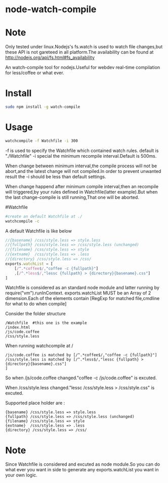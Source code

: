 node-watch-compile
==================
# Note
Only tested under linux.Nodejs's fs.watch is used to watch file changes,but these API is not gareteed in all platform.The availability can be found at http://nodejs.org/api/fs.html#fs_availability

An watch-compile tool for nodejs.Useful for webdev real-time compilation for less/coffee or what ever.
# Install
```bash
sudo npm install -g watch-compile
```

# Usage
```bash
watchcompile -f Watchfile -i 300
```
-f is used to specify the Watchfile which contained watch rules. default is "./Watchfile"
-i special the minimum recompile interval.Default is 500ms.

When change between minimum interval,the compile process will not be abort,and the latest change will not compiled.In order to prevent unwanted result the -i should be less than default settings.

When change happend after minimum compile interval,then an recompile will triggered,by your rules defined in Watchfile(latter example).But when the last change-compile is still running,That one will be aborted.

#Watchfile
```bash
#create an default Watchfile at ./
watchcompile -c
```
A default Watchfile is like below
```javascript
//{basename} /css/style.less => style.less
//{fullpath} /css/style.less => /css/style.less (unchanged)
//{filename} /css/style.less => style
//{extname}  /css/style.less => .less
//{directory} /css/style.less => /css/
exports.watchList = [
    [/^.*coffee$/,"coffee -c {fullpath}"]	
    ,[/^.*less$/,"lessc {fullpath} > {directory}{basename}.css"]
]
```
Watchfile is considered as an standard node module and latter running by require("vm").runInContext.
exports.watchList MUST be an Array of 2 dimension.Each of the elements contain [RegExp for matched file,cmdline for what to do when compile]

Consider the folder structure
```
/Watchfile  #this one is the example
/index.html
/js/code.coffee
/css/style.less
```

When running watchcompile at /

```
/js/code.coffee is matched by [/^.*coffee$/,"coffee -c {fullpath}"]
/css/style.less is matched by [/^.*less$/,"lessc {fullpath} > {directory}{basename}.css"]
]
```
So when /js/code.coffee changed."coffee -c /js/code.coffee" is excuted.

When /css/style.less changed."lessc /css/style.less > /css/style.css" is excuted.

Supported place holder are :
```
{basename} /css/style.less => style.less
{fullpath} /css/style.less => /css/style.less (unchanged)
{filename} /css/style.less => style
{extname}  /css/style.less => .less
{directory} /css/style.less => /css/
```
# Note
Since Watchfile is considered and excuted as node module.So you can do what ever you want in side to generate any exports.watchList you want in your own logic.
